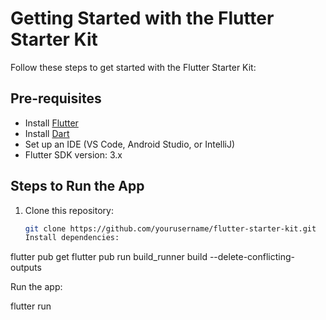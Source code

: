 # Getting Started with the Flutter Starter Kit

Follow these steps to get started with the Flutter Starter Kit:

## Pre-requisites

- Install [Flutter](https://flutter.dev/docs/get-started/install)
- Install [Dart](https://dart.dev/get-dart)
- Set up an IDE (VS Code, Android Studio, or IntelliJ)
- Flutter SDK version: 3.x

## Steps to Run the App

1. Clone this repository:
   ```bash
   git clone https://github.com/yourusername/flutter-starter-kit.git
   Install dependencies:
   ```

flutter pub get
flutter pub run build_runner build --delete-conflicting-outputs

Run the app:

flutter run
